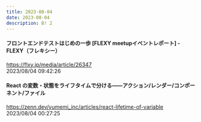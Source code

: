 ```yaml
---
title: 2023-08-04
date: 2023-08-04
description: B! 2
---
```


#### フロントエンドテストはじめの一歩 [FLEXY meetupイベントレポート] - FLEXY（フレキシー）
https://flxy.jp/media/article/26347<br>
2023/08/04 09:42:26<br>


#### React の変数・状態をライフタイムで分ける――アクション/レンダー/コンポーネント/ファイル
https://zenn.dev/yumemi_inc/articles/react-lifetime-of-variable<br>
2023/08/04 00:27:25<br>


